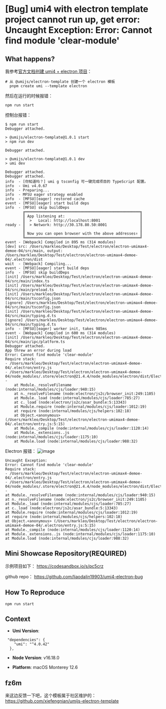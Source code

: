 # [Bug] umi4 with electron template project cannot run up, get error: Uncaught Exception: Error: Cannot find module 'clear-module'

## What happens?

我参考[官方文档创建 umi4 + electron 项目](https://umijs.org/docs/tutorials/getting-started#从模板创建项目)：

```
# 从 @umijs/electron-template 创建一个 electron 模板
  pnpm create umi --template electron
```

然后在运行的时候报错：

```
npm run start
```

控制台报错：

```
$ npm run start
Debugger attached.

> @umijs/electron-template@1.0.1 start
> npm run dev

Debugger attached.

> @umijs/electron-template@1.0.1 dev
> umi dev

Debugger attached.
Debugger attached.
info  - [你知道吗？] umi g tsconfig 可一键完成项目的 TypeScript 配置。
info  - Umi v4.0.67
info  - Preparing...
info  - MFSU eager strategy enabled
info  - [MFSU][eager] restored cache
event - [MFSU][eager] start build deps
info  - [MFSU] skip buildDeps
        ╔════════════════════════════════════════════════════╗
        ║ App listening at:                                  ║
        ║  >   Local: http://localhost:8001                  ║
ready - ║  > Network: http://30.178.80.50:8001               ║
        ║                                                    ║
        ║ Now you can open browser with the above addresses↑ ║
        ╚════════════════════════════════════════════════════╝
event - [Webpack] Compiled in 895 ms (314 modules)
[dev] src: /Users/markleo/Desktop/Test/electron/electron-umimax4-demoe-04/src/main, output: /Users/markleo/Desktop/Test/electron/electron-umimax4-demoe-04/.electron/dist
wait  - [Webpack] Compiling...
event - [MFSU][eager] start build deps
info  - [MFSU] skip buildDeps
[init] /Users/markleo/Desktop/Test/electron/electron-umimax4-demoe-04/src/main/index.ts
[init] /Users/markleo/Desktop/Test/electron/electron-umimax4-demoe-04/src/main/preload.ts
[init] /Users/markleo/Desktop/Test/electron/electron-umimax4-demoe-04/src/main/tsconfig.json
[ignore] /Users/markleo/Desktop/Test/electron/electron-umimax4-demoe-04/src/main/tsconfig.json
[init] /Users/markleo/Desktop/Test/electron/electron-umimax4-demoe-04/src/main/typing.d.ts
[ignore] /Users/markleo/Desktop/Test/electron/electron-umimax4-demoe-04/src/main/typing.d.ts
info  - [MFSU][eager] worker init, takes 985ms
event - [Webpack] Compiled in 600 ms (314 modules)
[init] /Users/markleo/Desktop/Test/electron/electron-umimax4-demoe-04/src/main/ipc/platform.ts
Debugger attached.
App threw an error during load
Error: Cannot find module 'clear-module'
Require stack:
- /Users/markleo/Desktop/Test/electron/electron-umimax4-demoe-04/.electron/entry.js
- /Users/markleo/Desktop/Test/electron/electron-umimax4-demoe-04/node_modules/.store/electron@21.4.4/node_modules/electron/dist/Electron.app/Contents/Resources/default_app.asar/main.js
-
    at Module._resolveFilename (node:internal/modules/cjs/loader:940:15)
    at n._resolveFilename (node:electron/js2c/browser_init:249:1105)
    at Module._load (node:internal/modules/cjs/loader:785:27)
    at c._load (node:electron/js2c/asar_bundle:5:13343)
    at Module.require (node:internal/modules/cjs/loader:1012:19)
    at require (node:internal/modules/cjs/helpers:102:18)
    at Object.<anonymous> (/Users/markleo/Desktop/Test/electron/electron-umimax4-demoe-04/.electron/entry.js:5:15)
    at Module._compile (node:internal/modules/cjs/loader:1120:14)
    at Module._extensions..js (node:internal/modules/cjs/loader:1175:10)
    at Module.load (node:internal/modules/cjs/loader:988:32)

```

Electron 报错：
![image](https://user-images.githubusercontent.com/12727582/236621719-2aa736a3-b29b-4748-863a-ef4b09ea725c.png)

```
Uncaught Exception:
Error: Cannot find module 'clear-module'
Require stack:
- /Users/markleo/Desktop/Test/electron/electron-umimax4-demoe-04/.electron/entry.js
- /Users/markleo/Desktop/Test/electron/electron-umimax4-demoe-04/node_modules/.store/electron@21.4.4/node_modules/electron/dist/Electron.app/Contents/Resources/default_app.asar/main.js
-
at Module._resolveFilename (node:internal/modules/cjs/loader:940:15)
at n._resolveFilename (node:electron/js2c/browser_init:249:1105)
at Module._load (node:internal/modules/cjs/loader:785:27)
at c._load (node:electron/js2c/asar_bundle:5:13343)
at Module.require (node:internal/modules/cjs/loader:1012:19)
at require (node:internal/modules/cjs/helpers:102:18)
at Object.<anonymous> (/Users/markleo/Desktop/Test/electron/electron-umimax4-demoe-04/.electron/entry.js:5:15)
at Module._compile (node:internal/modules/cjs/loader:1120:14)
at Module._extensions..js (node:internal/modules/cjs/loader:1175:10)
at Module.load (node:internal/modules/cjs/loader:988:32)
```

## Mini Showcase Repository(REQUIRED)

示例项目如下：
https://codesandbox.io/s/pc5crz

github repo：
https://github.com/liaodalin19903/umi4-electron-bug

## How To Reproduce

```
npm run start
```

## Context

- **Umi Version**:

```
 "dependencies": {
    "umi": "^4.0.42"
  },
```

- **Node Version**:
  v16.18.0

- **Platform**:
  macOS Monterey 12.6

## fz6m

来这边反馈一下吧，这个模板属于社区维护的：https://github.com/xiefengnian/umijs-electron-template
